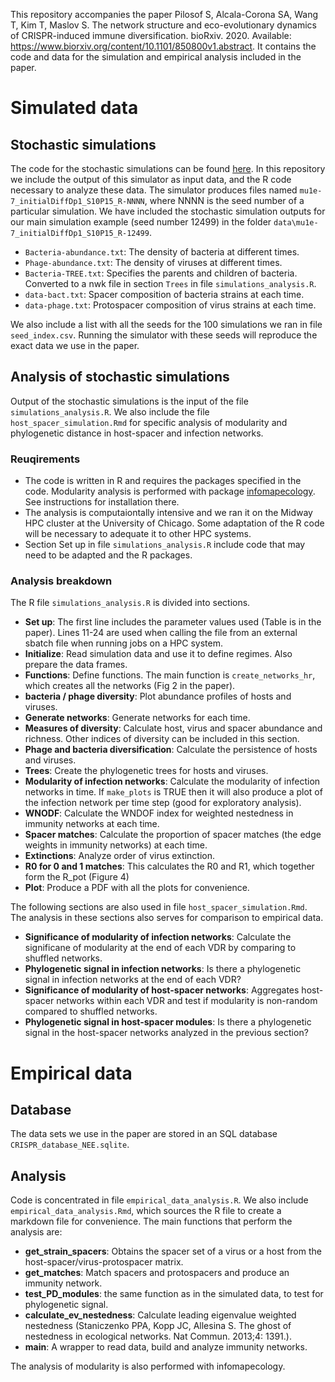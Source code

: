 This repository accompanies the paper Pilosof S, Alcala-Corona SA, Wang T, Kim T, Maslov S. The network structure and eco-evolutionary dynamics of CRISPR-induced immune diversification. bioRxiv. 2020. Available: https://www.biorxiv.org/content/10.1101/850800v1.abstract. It contains the code and data for the simulation and empirical analysis included in the paper.

# Simulated data

## Stochastic simulations
The code for the stochastic simulations can be found [here](). In this repository we include the output of this simulator as input data, and the R code necessary to analyze these data. The simulator produces files named `mu1e-7_initialDiffDp1_S10P15_R-NNNN`, where NNNN is the seed number of a particular simulation. We have included the stochastic simulation outputs for our main simulation example (seed number 12499) in the folder `data\mu1e-7_initialDiffDp1_S10P15_R-12499`.
* `Bacteria-abundance.txt`: The density of bacteria at different times.
* `Phage-abundance.txt`: The density of viruses at different times.
* `Bacteria-TREE.txt`: Specifies the parents and children of bacteria. Converted to a nwk file in section `Trees` in file `simulations_analysis.R`.
* `data-bact.txt`: Spacer composition of bacteria strains at each time.
* `data-phage.txt`: Protospacer composition of virus strains at each time.

We also include a list with all the seeds for the 100 simulations we ran in file `seed_index.csv`. Running the simulator with these seeds will reproduce the exact data we use in the paper.

## Analysis of stochastic simulations
Output of the stochastic simulations is the input of the file `simulations_analysis.R`. We also include the file `host_spacer_simulation.Rmd` for specific analysis of modularity and phylogenetic distance in host-spacer and infection networks.

### Reuqirements
* The code is written in R and requires the packages specified in the code. Modularity analysis is performed with package [infomapecology](https://github.com/Ecological-Complexity-Lab/infomap_ecology_package). See instructions for installation there.
* The analysis is computaiontally intensive and we ran it on the Midway HPC cluster at the University of Chicago. Some adaptation of the R code will be necessary to adequate it to other HPC systems.
* Section Set up in file `simulations_analysis.R` include code that may need to be adapted and the R packages.

### Analysis breakdown
The R file `simulations_analysis.R` is divided into sections.
* **Set up**: The first line includes the parameter values used (Table is in the paper). Lines 11-24 are used when calling the file from an external sbatch file when running jobs on a HPC system.
* **Initialize**: Read simulation data and use it to define regimes. Also prepare the data frames.
* **Functions**: Define functions. The main function is `create_networks_hr`, which creates all the networks (Fig 2 in the paper).
* **bacteria / phage diversity**: Plot abundance profiles of hosts and viruses.
* **Generate networks**: Generate networks for each time.
* **Measures of diversity**: Calculate host, virus and spacer abundance and richness. Other indices of diversity can be included in this section.
* **Phage and bacteria diversification**: Calculate the persistence of hosts and viruses.
* **Trees**: Create the phylogenetic trees for hosts and viruses.
* **Modularity of infection networks**: Calculate the modularity of infection networks in time. If `make_plots` is TRUE then it will also produce a plot of the infection network per time step (good for exploratory analysis).
* **WNODF**: Calculate the WNDOF index for weighted nestedness in immunity networks at each time.
* **Spacer matches**: Calculate the proportion of spacer matches (the edge weights in immunity networks) at each time.
* **Extinctions**: Analyze order of virus extinction.
* **R0 for 0 and 1 matches**: This calculates the R0 and R1, which together form the R_pot (Figure 4)
* **Plot**: Produce a PDF with all the plots for convenience.

The following sections are also used in file `host_spacer_simulation.Rmd`. The analysis in these sections also serves for comparison to empirical data.

* **Significance of modularity of infection networks**: Calculate the significane of modularity at the end of each VDR by comparing to shuffled networks.
* **Phylogenetic signal in infection networks**: Is there a phylogenetic signal in infection networks at the end of each VDR?
* **Significance of modularity of host-spacer networks**: Aggregates host-spacer networks within each VDR and test if modularity is non-random compared to shuffled networks.
* **Phylogenetic signal in host-spacer modules**: Is there a phylogenetic signal in the host-spacer networks analyzed in the previous section?

# Empirical data

## Database
The data sets we use in the paper are stored in an SQL database `CRISPR_database_NEE.sqlite`.

## Analysis
Code is concentrated in file `empirical_data_analysis.R`. We also include `empirical_data_analysis.Rmd`, which sources the R file to create a markdown file for convenience. The main functions that perform the analysis are:

* **get_strain_spacers**: Obtains the spacer set of a virus or a host from the host-spacer/virus-protospacer matrix.
* **get_matches**: Match spacers and protospacers and produce an immunity network.
* **test_PD_modules**: the same function as in the simulated data, to test for phylogenetic signal.
* **calculate_ev_nestedness**: Calculate leading eigenvalue weighted nestedness (Staniczenko PPA, Kopp JC, Allesina S. The ghost of nestedness in ecological networks. Nat Commun. 2013;4: 1391.).
* **main**: A wrapper to read data, build and analyze immunity networks.

The analysis of modularity is also performed with infomapecology.
 